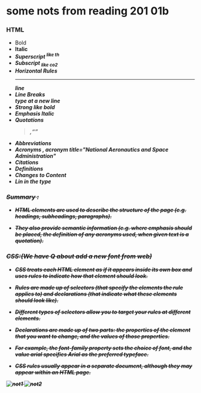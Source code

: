 # some nots from reading 201 01b


### HTML
- Bold <b>
- Italic <i>
- Superscript <sup> like th
- Subscript <sub> like co2
- Horizontal Rules <hr> line 
- Line Breaks <br> type  at a new line 
- Strong <strong> like bold
- Emphasis <em> ltalic
- Quotations <blockquote>,<q>
- Abbreviations <abbr>
- Acronyms , acronym title="National Aeronautics and Space Administration"
- Citations <cite> 
- Definitions <dfn>
- Changes to Content <ins><del>
- Lin in the type <S> 

### Summary :

- HTML elements are used to describe the structure of the page (e.g. headings, subheadings, paragraphs).

- They also provide semantic information (e.g. where emphasis should be placed, the definition of any acronyms used, when given text is a quotation).

### CSS:(We have Q about add a new font from web)

* CSS treats each HTML element as if it appears inside its own box and uses rules to indicate how that element should look.

* Rules are made up of selectors (that specify the elements the rule applies to) and declarations (that indicate what these elements should look like). 

* Different types of selectors allow you to target your rules at different elements.

* Declarations are made up of two parts: the properties of the element that you want to change, and the values of those properties.

* For example, the font-family property sets the choice of font, and the value arial specifies Arial as the preferred typeface.

* CSS rules usually appear in a separate document, although they may appear within an HTML page.


![not1](https://ameenbassamsaleh.github.io/RedingN201/img/snp.PNG)
![not2](https://ameenbassamsaleh.github.io/RedingN201/img/r01b.PNG)